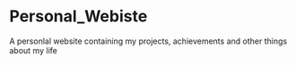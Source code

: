 # Personal_Webiste
A personlal website containing my projects, achievements and other things about my life
